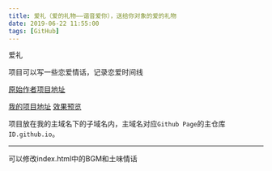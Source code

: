 ```yaml
---
title: 爱礼（爱的礼物——谐音爱你），送给你对象的爱的礼物
date: 2019-06-22 11:55:00
tags: [GitHub]
---
```



爱礼

<!--more-->

项目可以写一些恋爱情话，记录恋爱时间线

[原始作者项目地址](https://github.com/hackerzhou/Love)


[我的项目地址](https://github.com/AomanHao/loveheart)
[效果预览](http://www.aomanhao.top/loveheart/)

项目放在我的主域名下的子域名内，主域名对应`Github Page`的主仓库`ID.github.io`。

---


可以修改index.html中的BGM和土味情话




